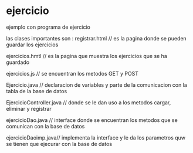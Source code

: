 # ejercicio
ejemplo con programa de ejercicio

las clases importantes son :
registrar.html // es la pagina donde se pueden guardar los ejercicios 

ejercicios.hmtl // es la pagina que muestra los ejercicios que se ha guardado 

ejercicios.js  // se encuentran los metodos GET y POST

Ejercicio.java  // declaracion de variables y parte de la comunicacion con la tabla de la base de datos

EjercicioController.java // donde se le dan uso a los metodos cargar, eliminar y registrar

ejercicioDao.java // interface donde se encuentran los metodos que se comunican con la base de datos

ejercicioDaoimp.java// implementa la interface y le da los parametros quw se tienen que ejecurar con la base de datos


